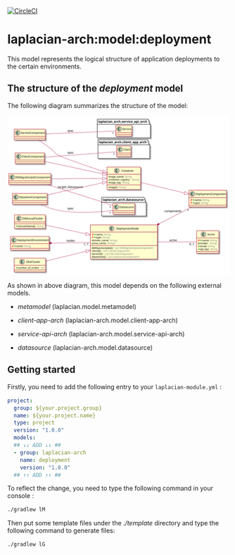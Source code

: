 [![CircleCI](https://circleci.com/gh/nabla-squared/laplacian-arch.model.deployment.svg?style=shield)](https://circleci.com/gh/nabla-squared/laplacian-arch.model.deployment)

# laplacian-arch:model:deployment

This model represents the logical structure of application deployments to the certain environments.



## The structure of the *deployment* model

The following diagram summarizes the structure of the model:

![](./doc/image/model-diagram.svg)


As shown in above diagram, this model depends on the following external models.

- *metamodel* (laplacian.model.metamodel)

- *client-app-arch* (laplacian-arch.model.client-app-arch)

- *service-api-arch* (laplacian-arch.model.service-api-arch)

- *datasource* (laplacian-arch.model.datasource)



## Getting started

Firstly, you need to add the following entry to your `laplacian-module.yml` :

```yaml
project:
  group: ${your.project.group}
  name: ${your.project.name}
  type: project
  version: "1.0.0"
  models:
  ## ↓↓ ADD ↓↓ ##
  - group: laplacian-arch
    name: deployment
    version: "1.0.0"
  ## ↑↑ ADD ↑↑ ##
```

To reflect the change, you need to type the following command in your console :
```bash
./gradlew lM
```

Then put some template files under the *./template* directory and type the following command to generate files:
```bash
./gradlew lG
```